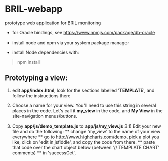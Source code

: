 # BRIL-webapp
prototype web application for BRIL monitoring

- for Oracle bindings, see https://www.npmjs.com/package/db-oracle

- install node and npm via your system package manager

- install Node dependencies with:
> npm install

## Prototyping a view:
1) edit **app/index.html**, look for the sections labelled '**TEMPLATE**', and follow the instructions there

2) Choose a name for your view. You'll need to use this string in several places in the code. Let's call it **my_view** in the code, and **My View** in the site-navigation menus/buttons.

3) Copy **app/js/demo_template.js** to **app/js/my\_view.js**
3.1) Edit your new file and do the following:
   ** change 'my_view' to the name of your view everywhere
   ** go to http://www.highcharts.com/demo, pick a plot you like, click on 'edit in jsfiddle', and copy the code from there.
   ** paste that code over the chart object below (between '// TEMPLATE CHART' comments)
   ** in 'successGet', 
